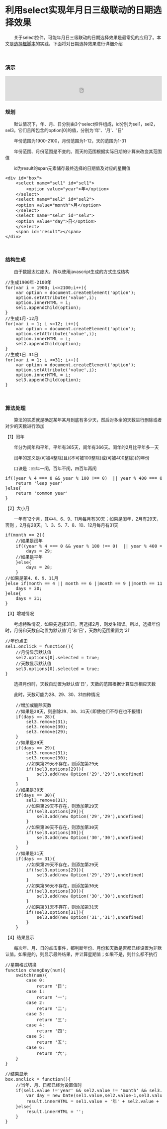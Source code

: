 # 利用select实现年月日三级联动的日期选择效果

&emsp;&emsp;关于select控件，可能年月日三级联动的日期选择效果是最常见的应用了。本文是[选择框脚本](http://www.cnblogs.com/xiaohuochai/p/5877287.html)的实践，下面将对日期选择效果进行详细介绍

&nbsp;

### 演示

<iframe style="width: 100%; height: 80px;" src="https://demo.xiaohuochai.site/js/date/d2.html" frameborder="0" width="320" height="240"></iframe>

### 规划

&emsp;&emsp;默认情况下，年、月、日分别由3个select控件组成，id分别为sel1，sel2，sel3。它们且所包含的option[0]的值，分别为'年'、'月'、'日'

&emsp;&emsp;年份范围为1900-2100，月份范围为1-12，天的范围为1-31

&emsp;&emsp;年份范围、月份范围是不变的。而天的范围根据实际日期的计算来改变其范围值

&emsp;&emsp;id为result的span元素储存最终选择的日期值及对应的星期值

<div>
<pre>&lt;div id="box"&gt;
    &lt;select name="sel1" id="sel1"&gt;
        &lt;option value="year"&gt;年&lt;/option&gt;
    &lt;/select&gt;
    &lt;select name="sel2" id="sel2"&gt;
    &lt;option value="month"&gt;月&lt;/option&gt;
    &lt;/select&gt;
    &lt;select name="sel3" id="sel3"&gt;
    &lt;option value="day"&gt;日&lt;/option&gt;
    &lt;/select&gt;
    &lt;span id="result"&gt;&lt;/span&gt;
&lt;/div&gt;</pre>
</div>

&nbsp;

### 结构生成

&emsp;&emsp;由于数据太过庞大，所以使用javascript生成的方式生成结构

<div>
<pre>//生成1900年-2100年
for(var i = 1900; i&lt;=2100;i++){
    var option = document.createElement('option');
    option.setAttribute('value',i);
    option.innerHTML = i;
    sel1.appendChild(option);
}
//生成1月-12月
for(var i = 1; i &lt;=12; i++){
    var option = document.createElement('option');
    option.setAttribute('value',i);
    option.innerHTML = i;
    sel2.appendChild(option);    
}
//生成1日&mdash;31日
for(var i = 1; i &lt;=31; i++){
    var option = document.createElement('option');
    option.setAttribute('value',i);
    option.innerHTML = i;
    sel3.appendChild(option);    
}</pre>
</div>

&nbsp;

### 算法处理

&emsp;&emsp;算法的实质就是确定某年某月到底有多少天，然后对多余的天数进行删除或者对少的天数进行添加

【1】闰年

&emsp;&emsp;年分为闰年和平年，平年有365天，闰年有366天。闰年的2月比平年多一天

&emsp;&emsp;闰年的定义是(可被4整除)且((不可被100整除)或(可被400整除))的年份

&emsp;&emsp;口诀是：四年一闰，百年不闰，四百年再闰

<div>
<pre>if((year % 4 === 0 &amp;&amp; year % 100 !== 0)  || year % 400 === 0){
    return 'leap year'
}else{
    return 'common year'
}</pre>
</div>

【2】大小月

&emsp;&emsp;一年有12个月，其中4、6、9、11月每月有30天；如果是闰年，2月有29天，否则 ，2月有28天。1、3、5、7、8、10、12月每月有31天

<div>
<pre>if(month == 2){
    //如果是闰年
    if((year % 4 === 0 &amp;&amp; year % 100 !== 0)  || year % 400 === 0){
        days = 29;
    //如果是平年
    }else{
        days = 28;
    }
//如果是第4、6、9、11月
}else if(month == 4 || month == 6 ||month == 9 ||month == 11){
    days = 30;
}else{
    days = 31;
}</pre>
</div>

【3】增减情况

&emsp;&emsp;考虑特殊情况，如果先选择31日，再选择2月，则发生错误。所以，选择年份时，月份和天数自动置为默认值'月'和'日'，天数的范围重置为'31'

<div>
<pre>//年份点击
sel1.onclick = function(){
    //月份显示默认值
    sel2.options[0].selected = true;
    //天数显示默认值
    sel3.options[0].selected = true;
}</pre>
</div>

&emsp;&emsp;选择月份时，天数自动置为默认值'日'，天数的范围根据计算显示相应天数

&emsp;&emsp;此时，天数可能为28、29、30、31四种情况

<div>
<pre>    //增加或删除天数
    //如果是28天，则删除29、30、31天(即使他们不存在也不报错)
    if(days == 28){
        sel3.remove(31);
        sel3.remove(30);
        sel3.remove(29);
    }
    //如果是29天
    if(days == 29){
        sel3.remove(31);
        sel3.remove(30);
        //如果第29天不存在，则添加第29天
        if(!sel3.options[29]){
            sel3.add(new Option('29','29'),undefined)
        }
    }
    //如果是30天
    if(days == 30){
        sel3.remove(31);
        //如果第29天不存在，则添加第29天
        if(!sel3.options[29]){
            sel3.add(new Option('29','29'),undefined)
        }
        //如果第30天不存在，则添加第30天
        if(!sel3.options[30]){
            sel3.add(new Option('30','30'),undefined)
        }
    }
    //如果是31天
    if(days == 31){
        //如果第29天不存在，则添加第29天
        if(!sel3.options[29]){
            sel3.add(new Option('29','29'),undefined)
        }
        //如果第30天不存在，则添加第30天
        if(!sel3.options[30]){
            sel3.add(new Option('30','30'),undefined)
        }
        //如果第31天不存在，则添加第31天
        if(!sel3.options[31]){
            sel3.add(new Option('31','31'),undefined)
        }
    }</pre>
</div>

【4】结果显示

&emsp;&emsp;每次年、月、日的点击事件，都判断年份、月份和天数是否都已经设置为非默认值。如果是的，则显示最终结果，并计算星期值；如果不是，则什么都不执行

<div>
<pre>//星期格式切换
function changDay(num){
    switch(num){
        case 0:
            return '日';
        case 1:
            return '一';
        case 2:
            return '二';
        case 3:
            return '三';
        case 4:
            return '四';
        case 5:
            return '五';
        case 6:
            return '六';            
    }
}</pre>
</div>
<div>
<pre>//结果显示
box.onclick = function(){
    //当年、月、日都已经为设置值时
    if(sel1.value !='year' &amp;&amp; sel2.value != 'month' &amp;&amp; sel3.value !='day'){
        var day = new Date(sel1.value,sel2.value-1,sel3.value).getDay();
        result.innerHTML = sel1.value + '年' + sel2.value + '月' +  sel3.value + '日' + '星期' + changDay(day);
    }else{
        result.innerHTML = '';
    }
}</pre>
</div>

